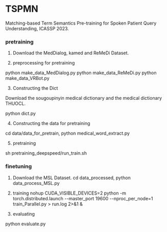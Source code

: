 # TSPMN
Matching-based Term Semantics Pre-training for Spoken Patient Query Understanding, ICASSP 2023.

### pretraining

1. Download the MedDialog, kamed and ReMeDi Dataset. 

2. preprocessing for pretraining

python make_data_MedDialog.py 
python make_data_ReMeDi.py 
python make_data_VRBot.py 

3. Constructing the Dict

Download the  sougoupinyin medical dictionary and the medical dictionary THUOCL. 

python dict.py

4. Constructing the data for pretraining

cd data/data_for_pretrain, python medical_word_extract.py

5. pretraining

sh pretraining_deepspeed/run_train.sh

### finetuning

1. Download the MSL Dataset. 
cd data_processed, python data_process_MSL.py

3. training
nohup CUDA_VISIBLE_DEVICES=2 python -m torch.distributed.launch --master_port 19600 --nproc_per_node=1 train_Parallel.py > run.log 2>&1 &

4. evaluating

python evaluate.py
